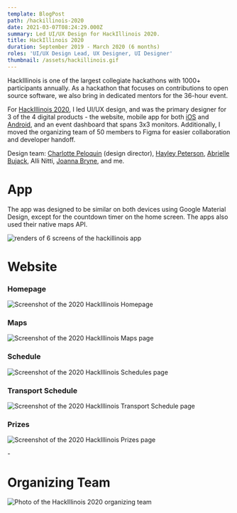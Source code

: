 ```yaml
---
template: BlogPost
path: /hackillinois-2020
date: 2021-03-07T08:24:29.000Z
summary: Led UI/UX Design for HackIllinois 2020.
title: HackIllinois 2020
duration: September 2019 - March 2020 (6 months)
roles: 'UI/UX Design Lead, UX Designer, UI Designer'
thumbnail: /assets/hackillinois.gif
---
```

HackIllinois is one of the largest collegiate hackathons with 1000+ participants annually. As a hackathon that focuses on contributions to open source software, we also bring in dedicated mentors for the 36-hour event. 

For [HackIllinois 2020](https://2020.hackillinois.org/), I led UI/UX design, and was the primary designer for 3 of the 4 digital products - the website, mobile app for both [iOS](https://apps.apple.com/us/app/hackillinois/id1451755268#?platform=iphone) and [Android](https://play.google.com/store/apps/details?id=org.hackillinois.android.release), and an event dashboard that spans 3x3 monitors. Additionally, I moved the organizing team of 50 members to Figma for easier collaboration and developer handoff.

Design team: [Charlotte Peloquin](https://charlottepeloquin.com/) (design director), [Hayley Peterson](https://happygohayley.com/), [Abrielle Bujack](https://abriellebujack.com/), Alli Nitti, [Joanna Bryne](https://joannabyrne.me/), and me.

# App

The app was designed to be similar on both devices using Google Material Design, except for the countdown timer on the home screen. The apps also used their native maps API.

![renders of 6 screens of the hackillinois app](/assets/hackillinois_mobile-renders.jpg)



# Website

### Homepage

![Screenshot of the 2020 HackIllinois Homepage](/assets/hackillinois_homepage.png)

### Maps

![Screenshot of the 2020 HackIllinois Maps page](/assets/hackillinois_maps.png)

### Schedule

![Screenshot of the 2020 HackIllinois Schedules page](/assets/hackillinois_schedule.png)

### Transport Schedule

![Screenshot of the 2020 HackIllinois Transport Schedule page](/assets/hackillinois_travel.png)

### Prizes

![Screenshot of the 2020 HackIllinois Prizes page](/assets/hackillinois_prizes.png)

\-



# Organizing Team

![Photo of the HackIllinois 2020 organizing team](/assets/hackillinois_team.jpg)
